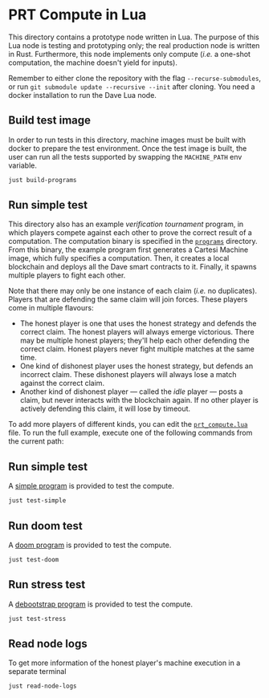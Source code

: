# PRT Compute in Lua

This directory contains a prototype node written in Lua.
The purpose of this Lua node is testing and prototyping only; the real production node is written in Rust.
Furthermore, this node implements only compute (_i.e._ a one-shot computation, the machine doesn't yield for inputs).

Remember to either clone the repository with the flag `--recurse-submodules`, or run `git submodule update --recursive --init` after cloning.
You need a docker installation to run the Dave Lua node.

## Build test image

In order to run tests in this directory, machine images must be built with docker to prepare the test environment.
Once the test image is built, the user can run all the tests supported by swapping the `MACHINE_PATH` env variable.

```bash
just build-programs
```

## Run simple test

This directory also has an example _verification tournament_ program, in which players compete against each other to prove the correct result of a computation.
The computation binary is specified in the [`programs`](programs) directory.
From this binary, the example program first generates a Cartesi Machine image, which fully specifies a computation.
Then, it creates a local blockchain and deploys all the Dave smart contracts to it.
Finally, it spawns multiple players to fight each other.

Note that there may only be one instance of each claim (_i.e._ no duplicates).
Players that are defending the same claim will join forces.
These players come in multiple flavours:

- The honest player is one that uses the honest strategy and defends the correct claim.
    The honest players will always emerge victorious.
    There may be multiple honest players; they'll help each other defending the correct claim.
    Honest players never fight multiple matches at the same time.
- One kind of dishonest player uses the honest strategy, but defends an incorrect claim.
    These dishonest players will always lose a match against the correct claim.
- Another kind of dishonest player — called the _idle_ player — posts a claim, but never interacts with the blockchain again.
    If no other player is actively defending this claim, it will lose by timeout.

To add more players of different kinds, you can edit the [`prt_compute.lua`](prt_compute.lua) file.
To run the full example, execute one of the following commands from the current path:

## Run simple test

A [simple program](./programs/simple/README.md) is provided to test the compute.

```bash
just test-simple
```

## Run doom test

A [doom program](./programs/doom/README.md) is provided to test the compute.

```bash
just test-doom
```

## Run stress test

A [debootstrap program](./programs/stress/README.md) is provided to test the compute.

```bash
just test-stress
```

## Read node logs

To get more information of the honest player's machine execution in a separate terminal

```bash
just read-node-logs
```
